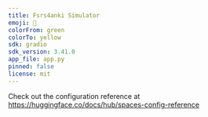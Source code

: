 ```yaml
---
title: Fsrs4anki Simulator
emoji: 🐠
colorFrom: green
colorTo: yellow
sdk: gradio
sdk_version: 3.41.0
app_file: app.py
pinned: false
license: mit
---
```


Check out the configuration reference at https://huggingface.co/docs/hub/spaces-config-reference
